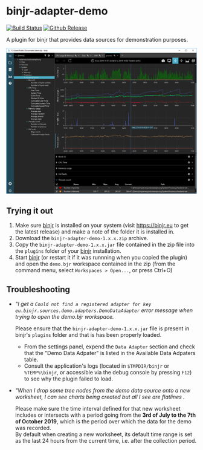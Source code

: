 # binjr-adapter-demo
[![Build Status](https://dev.azure.com/binjr/binjr/_apis/build/status/binjr.binjr-adapter-demo?branchName=master)](https://dev.azure.com/binjr/binjr/_build/latest?definitionId=6&branchName=master) [![Github Release](https://img.shields.io/github/v/release/binjr/binjr-adapter-demo?label=Github%20Release)](https://github.com/binjr/binjr-adapter-demo/releases/latest)

A plugin for binjr that provides data sources for demonstration purposes.

![screenshot](screenshot.png)

## Trying it out
1. Make sure [binjr](https://binjr.eu) is installed on your system (visit https://binjr.eu to get the latest release) 
   and make a note of the folder it is installed in.
2. Download the `binjr-adapter-demo-1.x.x.zip` archive.
3. Copy the `binjr-adapter-demo-1.x.x.jar` file contained in the zip file into the `plugins` folder of your 
   [binjr](https://binjr.eu) installation.
4. Start [binjr](https://binjr.eu) (or restart it if it was runnning when you copied the plugin) and open the `demo.bjr`
   workspace contained in the zip (from the command menu, select `Workspaces > Open...`, or press Ctrl+O) 


## Troubleshooting
* _"I get a `Could not find a registered adapter for key eu.binjr.sources.demo.adapters.DemoDataAdapter` error message when trying to open the demo.bjr workspace._  

   Please ensure that the `binjr-adapter-demo-1.x.x.jar` file is present in binjr's `plugins` folder and that is has been 
   properly loaded.  
   * From the settings panel, expend the `Data Adapter` section and check that the "Demo Data Adpater" is listed in 
   the Available Data Adpaters table.  
   * Consult the application's logs (located in `$TMPDIR/binjr` or  `%TEMP%\binjr`, or accessible via the debug console 
   by pressing `F12`) to see why the plugin failed to load.
   
* _"When I drop some tree nodes from the demo data source onto a new worksheet, I can see charts being created
 but all I see are flatlines ._  

   Please make sure the time interval defined for that new worksheet includes or intersects with a period going from the
    **3rd of July to the 7th of October 2019**, which is the period over which the data for the demo was recorded.  
    By default when creating a new worksheet, its default time range is set as the last 24 hours from the current time, 
    i.e. after the collection period. 
    
    